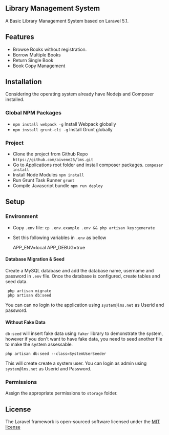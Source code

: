 ## Library Management System
A Basic Library Management System based on Laravel 5.1.

## Features

- Browse Books without registration.
- Borrow Multiple Books
- Return Single Book
- Book Copy Management


## Installation

Considering the operating system already have Nodejs and Composer installed.
  
### Global NPM Packages  

- `npm install webpack -g` Install Webpack globally
- `npm install grunt-cli -g` Install Grunt globally

### Project 

- Clone the project from Github Repo  `https://github.com/aivene25/lms.git`
- Go to Applications root folder and install composer packages. `composer install`        
- Install Node Modules `npm install`
- Run Grunt Task Runner `grunt` 
- Compile Javascript bundle `npm run deploy` 

## Setup

### Environment

- Copy `.env` file: `cp .env.example .env && php artisan key:generate`
- Set this following variables in `.env` as bellow


     APP_ENV=local
     APP_DEBUG=true
     
#### Database Migration & Seed

Create a MySQL database and add the database name, username and password in `.env` file.
Once the database is configured, create tables and seed data.
 
     php artisan migrate
     php artisan db:seed

You can can no login to the application using `system@lms.net` as Userid and password. 

#### Without Fake Data
`db:seed` will insert fake data using `faker` library to demonstrate the system, however if you don't want to have fake data,
you need to seed another file to make the system assessable.

    php artisan db:seed --class=SystemUserSeeder
    
This will create create a system user. You can login as admin using `system@lms.net` as Userid and Password.
    
### Permissions

Assign the appropriate permissions to `storage` folder.

## License

The Laravel framework is open-sourced software licensed under the [MIT license](http://opensource.org/licenses/MIT)
